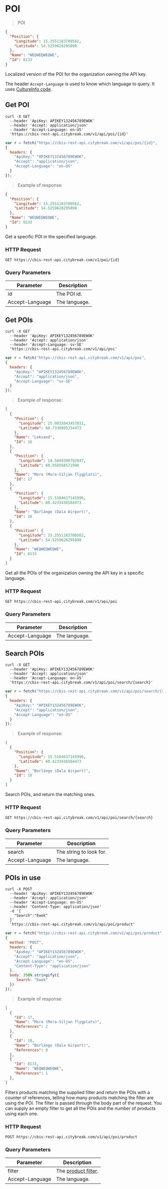 # POI

> POI 

```json
{
  "Position": {
    "Longitude": 15.2551183700562,
    "Latitude": 54.5259628295898
  },
  "Name": "WEQWEQWEQWE",
  "Id": 8133
}
```

Localized version of the POI for the organization owning the API key.

<aside class="notice">
The header <code>Accept-Language</code> is used to know which language to query. It uses <a href="https://msdn.microsoft.com/en-us/library/ee825488(v=cs.20).aspx">CultureInfo code</a>.
</aside>


## Get POI

```shell
curl -X GET 
  --header 'ApiKey: APIKEY132456789EWOK'
  --header 'Accept: application/json' 
  --header 'Accept-Language: en-US'
  'https://cbis-rest-api.citybreak.com/v1/api/poi/{id}'
```

```javascript
var r = fetch("https://cbis-rest-api.citybreak.com/v1/api/poi/{id}",
{
  headers: {
    "ApiKey:" "APIKEY132456789EWOK",
    "Accept": "application/json",
	"Accept-Language": "en-US"
  }  
});
```

> Example of response:

```json
{
  "Position": {
    "Longitude": 15.2551183700562,
    "Latitude": 54.5259628295898
  },
  "Name": "WEQWEQWEQWE",
  "Id": 8133
}
```

Get a specific POI in the specified language.

### HTTP Request

`GET https://cbis-rest-api.citybreak.com/v1/poi/{id}`

### Query Parameters

Parameter | Description
--------- | -----------
id | The POI id.
Accept-Language | The language.

## Get POIs

```shell
curl -X GET 
  --header 'ApiKey: APIKEY132456789EWOK'
  --header 'Accept: application/json' 
  --header 'Accept-Language: sv-SE'
  'https://cbis-rest-api.citybreak.com/v1/api/poi'
```

```javascript
var r = fetch("https://cbis-rest-api.citybreak.com/v1/api/poi",
{
  headers: {
    "ApiKey:" "APIKEY132456789EWOK",
    "Accept": "application/json",
	"Accept-Language": "sv-SE"
  }  
});
```

> Example of response:

```json
[
  {
    "Position": {
      "Longitude": 15.0032043457031,
      "Latitude": 60.7338905334473
    },
    "Name": "Leksand",
    "Id": 16
  },
  {
    "Position": {
      "Longitude": 14.5049390792847,
      "Latitude": 60.958568572998
    },
    "Name": "Mora (Mora-Siljan flygplats)",
    "Id": 17
  },
  {
    "Position": {
      "Longitude": 15.5104637145996,
      "Latitude": 60.4233436584473
    },
    "Name": "Borlänge (Dala Airport)",
    "Id": 18
  },
  {
    "Position": {
      "Longitude": 15.2551183700562,
      "Latitude": 54.5259628295898
    },
    "Name": "WEQWEQWEQWE",
    "Id": 8133
  }
]
```

Get all the POIs of the organization owning the API key in a specific language.

### HTTP Request

`GET https://cbis-rest-api.citybreak.com/v1/api/poi`

### Query Parameters

Parameter | Description
--------- | -----------
Accept-Language | The language.

## Search POIs

```shell
curl -X GET 
  --header 'ApiKey: APIKEY132456789EWOK'
  --header 'Accept: application/json' 
  --header 'Accept-Language: en-US'
  'https://cbis-rest-api.citybreak.com/v1/api/poi/search/{search}'
```

```javascript
var r = fetch("https://cbis-rest-api.citybreak.com/v1/api/poi/search/{search}",
{
  headers: {
    "ApiKey:" "APIKEY132456789EWOK",
    "Accept": "application/json",
	"Accept-Language": "en-US"
  }  
});
```

> Example of response:

```json
[
  {
    "Position": {
      "Longitude": 15.5104637145996,
      "Latitude": 60.4233436584473
    },
    "Name": "Borlänge (Dala Airport)",
    "Id": 18
  }
]
```

Search POIs, and return the matching ones.

### HTTP Request

`GET https://cbis-rest-api.citybreak.com/v1/api/poi/search/{search}`

### Query Parameters

Parameter | Description
--------- | -----------
search | The string to look for.
Accept-Language | The language.

## POIs in use

```shell
curl -X POST 
  --header 'ApiKey: APIKEY132456789EWOK'
  --header 'Accept: application/json' 
  --header 'Accept-Language: en-US'
  --header 'Content-Type: application/json'
  -d '{
	"Search":"Ewok"
  }'	 
  'https://cbis-rest-api.citybreak.com/v1/api/poi/product'
```

```javascript
var r = fetch("https://cbis-rest-api.citybreak.com/v1/api/poi/product",
{
  method: "POST",
  headers: {
    "ApiKey:" "APIKEY132456789EWOK",
    "Accept": "application/json",
	"Accept-Language": "en-US",
	"Content-Type": "application/json"
  },
  body: JSON.stringify({
	 Search: "Ewok"
  })
});
```

> Example of response:

```json
[
  {
    "Id": 17,
    "Name": "Mora (Mora-Siljan flygplats)",
    "References": 2
  },
  {
    "Id": 18,
    "Name": "Borlänge (Dala Airport)",
    "References": 0
  },
  {
    "Id": 8133,
    "Name": "WEQWEQWEQWE",
    "References": 1
  },
]
```

Filters products matching the supplied filter and return the POIs with a counter of references, telling how many products matching the filter are using the POI.
The filter is passed through the body part of the request.
You can supply an empty filter to get all the POIs and the number of products using each one.

### HTTP Request

`POST https://cbis-rest-api.citybreak.com/v1/api/poi/product`

### Query Parameters

Parameter | Description
--------- | -----------
filter | The <a href="https://visit.github.io/api-doc/#filter">product filter</a>.
Accept-Language | The language.